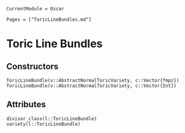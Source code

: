 ```@meta
CurrentModule = Oscar
```

```@contents
Pages = ["ToricLineBundles.md"]
```


# Toric Line Bundles


## Constructors

```@docs
ToricLineBundle(v::AbstractNormalToricVariety, c::Vector{fmpz})
ToricLineBundle(v::AbstractNormalToricVariety, c::Vector{Int})
```

## Attributes

```@docs
divisor_class(l::ToricLineBundle)
variety(l::ToricLineBundle)
```
